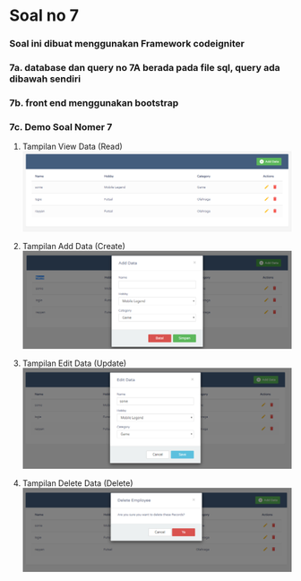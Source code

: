 
# Soal no 7

### Soal ini dibuat menggunakan Framework codeigniter
### 7a. database dan query no 7A berada pada file sql, query ada dibawah sendiri
### 7b. front end menggunakan bootstrap
### 7c. Demo Soal Nomer 7

1. Tampilan View Data (Read)
![view](https://github.com/murayyan/arkademy/blob/master/nomer7/assets/gambar1.PNG?raw=true)

2. Tampilan Add Data (Create)
![Add](https://github.com/murayyan/arkademy/blob/master/nomer7/assets/gambar2.PNG?raw=true)

3. Tampilan Edit Data (Update)
![Update](https://github.com/murayyan/arkademy/blob/master/nomer7/assets/gambar3.PNG?raw=true)

4. Tampilan Delete Data (Delete)
![Update](https://github.com/murayyan/arkademy/blob/master/nomer7/assets/gambar4.PNG?raw=true)
